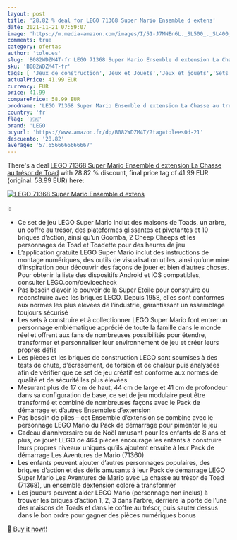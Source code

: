 ```yaml
---
layout: post
title: '28.82 % deal for LEGO 71368 Super Mario Ensemble d extens'
date: 2021-11-21 07:59:07
image: 'https://m.media-amazon.com/images/I/51-J7MNEn6L._SL500_._SL400_.jpg'
comments: true
category: ofertas
author: 'tole.es'
slug: 'B082WDZM4T-fr LEGO 71368 Super Mario Ensemble d extension La Chasse au...'
sku: 'B082WDZM4T-fr'
tags: [ 'Jeux de construction','Jeux et Jouets','Jeux et jouets','Sets de jeux de construction','lego', ]
actualPrice: 41.99 EUR
currency: EUR
price: 41.99
comparePrice: 58.99 EUR
prodname: 'LEGO 71368 Super Mario Ensemble d extension La Chasse au trésor de Toad'
country: 'fr'
flag: '🇫🇷'
brand: 'LEGO'
buyurl: 'https://www.amazon.fr/dp/B082WDZM4T/?tag=tolees0d-21'
descuento: '28.82'
average: '57.6566666666667'
---
```


There's a deal [LEGO 71368 Super Mario Ensemble d extension La Chasse au trésor de Toad](https://www.amazon.fr/dp/B082WDZM4T/?tag=tolees0d-21)  with  28.82 % discount, final price tag of  41.99 EUR (original: 58.99 EUR) here:

[![LEGO 71368 Super Mario Ensemble d extens](https://m.media-amazon.com/images/I/51-J7MNEn6L._SL500_._SL400_.jpg)](https://www.amazon.fr/dp/B082WDZM4T/?tag=tolees0d-21)

ℹ️:

- Ce set de jeu LEGO Super Mario inclut des maisons de Toads, un arbre, un coffre au trésor, des plateformes glissantes et pivotantes et 10 briques d’action, ainsi qu’un Goomba, 2 Cheep Cheeps et les personnages de Toad et Toadette pour des heures de jeu
- L’application gratuite LEGO Super Mario inclut des instructions de montage numériques, des outils de visualisation utiles, ainsi qu’une mine d’inspiration pour découvrir des façons de jouer et bien d’autres choses. Pour obtenir la liste des dispositifs Android et iOS compatibles, consulter LEGO.com/devicecheck
- Pas besoin d’avoir le pouvoir de la Super Étoile pour construire ou reconstruire avec les briques LEGO. Depuis 1958, elles sont conformes aux normes les plus élevées de l’industrie, garantissant un assemblage toujours sécurisé
- Les sets à construire et à collectionner LEGO Super Mario font entrer un personnage emblématique apprécié de toute la famille dans le monde réel et offrent aux fans de nombreuses possibilités pour étendre, transformer et personnaliser leur environnement de jeu et créer leurs propres défis
- Les pièces et les briques de construction LEGO sont soumises à des tests de chute, d’écrasement, de torsion et de chaleur puis analysées afin de vérifier que ce set de jeu créatif est conforme aux normes de qualité et de sécurité les plus élevées
- Mesurant plus de 17 cm de haut, 44 cm de large et 41 cm de profondeur dans sa configuration de base, ce set de jeu modulaire peut être transformé et combiné de nombreuses façons avec le Pack de démarrage et d’autres Ensembles d’extension
- Pas besoin de piles – cet Ensemble d’extension se combine avec le personnage LEGO Mario du Pack de démarrage pour pimenter le jeu
- Cadeau d’anniversaire ou de Noël amusant pour les enfants de 8 ans et plus, ce jouet LEGO de 464 pièces encourage les enfants à construire leurs propres niveaux uniques qu’ils ajoutent ensuite à leur Pack de démarrage Les Aventures de Mario (71360)
- Les enfants peuvent ajouter d’autres personnages populaires, des briques d’action et des défis amusants à leur Pack de démarrage LEGO Super Mario Les Aventures de Mario avec La chasse au trésor de Toad (71368), un ensemble dextension coloré à transformer
- Les joueurs peuvent aider LEGO Mario (personnage non inclus) à trouver les briques d’action 1, 2, 3 dans l’arbre, derrière la porte de l’une des maisons de Toads et dans le coffre au trésor, puis sauter dessus dans le bon ordre pour gagner des pièces numériques bonus

[🛒 Buy it now!!](https://www.amazon.fr/dp/B082WDZM4T/?tag=tolees0d-21)
